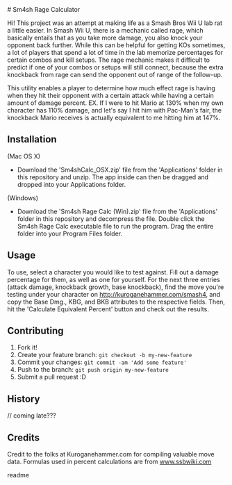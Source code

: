 <snippet>
  <content>
# Sm4sh Rage Calculator

Hi! This project was an attempt at making life as a Smash Bros Wii U lab rat a little easier. In Smash Wii U, there is a mechanic called rage, which basically entails that as you take more damage, you also knock your opponent back further. While this can be helpful for getting KOs sometimes, a lot of players that spend a lot of time in the lab memorize percentages for certain combos and kill setups. The rage mechanic makes it difficult to predict if one of your combos or setups will still connect, because the extra knockback from rage can send the opponent out of range of the follow-up. 

This utility enables a player to determine how much effect rage is having when they hit their opponent with a certain attack while having a certain amount of damage percent. EX. If I were to hit Mario at 130% when my own character has 110% damage, and let's say I hit him with Pac-Man's fair, the knockback Mario receives is actually equivalent to me hitting him at 147%. 

## Installation

(Mac OS X)
- Download the 'Sm4shCalc_OSX.zip' file from the 'Applications' folder in this repository and unzip. The app inside can then be dragged and dropped into your Applications folder.

(Windows)
- Download the 'Sm4sh Rage Calc (Win).zip' file from the 'Applications' folder in this repository and decompress the file. Double click the Sm4sh Rage Calc executable file to run the program. Drag the entire folder into your Program Files folder.

## Usage

To use, select a character you would like to test against. Fill out a damage percentage for them, as well as one for yourself. For the next three entries (attack damage, knockback growth, base knockback), find the move you're testing under your character on http://kuroganehammer.com/smash4, and copy the Base Dmg., KBG, and BKB attributes to the respective fields. Then, hit the 'Calculate Equivalent Percent' button and check out the results.

## Contributing

1. Fork it!
2. Create your feature branch: `git checkout -b my-new-feature`
3. Commit your changes: `git commit -am 'Add some feature'`
4. Push to the branch: `git push origin my-new-feature`
5. Submit a pull request :D

## History

// coming late???

## Credits

Credit to the folks at Kuroganehammer.com for compiling valuable move data. Formulas used in percent calculations are from www.ssbwiki.com

</content>
  <tabTrigger>readme</tabTrigger>
</snippet>
